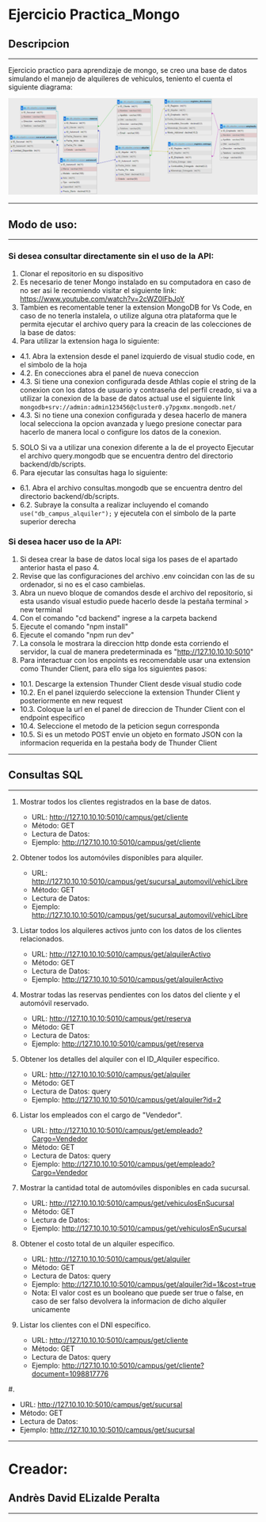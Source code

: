 # Ejercicio Practica_Mongo

## Descripcion

---

Ejercicio practico para aprendizaje de mongo, se creo una base de datos simulando el manejo de alquileres de vehiculos, teniento el cuenta el siguiente diagrama:

![Diagrama en el que se fundamento la base de datos](./diagramaGuia.png)

---

## Modo de uso:

---

### Si desea consultar directamente sin el uso de la API:

1. Clonar el repositorio en su dispositivo
2. Es necesario de tener Mongo instalado en su computadora en caso de no ser asi le recomiendo visitar el siguiente link: https://www.youtube.com/watch?v=2cWZ0lFbJoY
3. Tambien es recomentable tener la extension MongoDB for Vs Code, en caso de no tenerla instalela, o utilize alguna otra plataforma que le permita ejecutar el archivo query para la creacin de las colecciones de la base de datos:
4. Para utilizar la extension haga lo siguiente:

- 4.1. Abra la extension desde el panel izquierdo de visual studio code, en el simbolo de la hoja
- 4.2. En conecciones abra el panel de nueva coneccion
- 4.3. Si tiene una conexion configurada desde Athlas copie el string de la conexion con los datos de usuario y contraseña del perfil creado, si va a utilizar la conexion de la base de datos actual use el siguiente link `mongodb+srv://admin:admin123456@cluster0.y7pgxmx.mongodb.net/`
- 4.3. Si no tiene una conexion configurada y desea hacerlo de manera local selecciona la opcion avanzada y luego presione conectar para hacerlo de manera local o configure los datos de la conexion.

5. SOLO Si va a utilizar una conexion diferente a la de el proyecto Ejecutar el archivo query.mongodb que se encuentra dentro del directorio backend/db/scripts.
6. Para ejecutar las consultas haga lo siguiente:

- 6.1. Abra el archivo consultas.mongodb que se encuentra dentro del directorio backend/db/scripts.
- 6.2. Subraye la consulta a realizar incluyendo el comando `use("db_campus_alquiler");` y ejecutela con el simbolo de la parte superior derecha

### Si desea hacer uso de la API:

1. Si desea crear la base de datos local siga los pases de el apartado anterior hasta el paso 4.
2. Revise que las configuraciones del archivo .env coincidan con las de su ordenador, si no es el caso cambielas.
3. Abra un nuevo bloque de comandos desde el archivo del repositorio, si esta usando visual estudio puede hacerlo desde la pestaña terminal > new terminal
4. Con el comando "cd backend" ingrese a la carpeta backend
5. Ejecute el comando "npm install"
6. Ejecute el comando "npm run dev"
7. La consola le mostrara la direccion http donde esta corriendo el servidor, la cual de manera predeterminada es "http://127.10.10.10:5010"
8. Para interactuar con los enpoints es recomendable usar una extension como Thunder Client, para ello siga los siguientes pasos:

- 10.1. Descarge la extension Thunder Client desde visual studio code
- 10.2. En el panel izquierdo seleccione la extension Thunder Client y posteriormente en new request
- 10.3. Coloque la url en el panel de direccion de Thunder Client con el endpoint especifico
- 10.4. Seleccione el metodo de la peticion segun corresponda
- 10.5. Si es un metodo POST envie un objeto en formato JSON con la informacion requerida en la pestaña body de Thunder Client

---

## Consultas SQL

---

1. Mostrar todos los clientes registrados en la base de datos.

   - URL: http://127.10.10.10:5010/campus/get/cliente
   - Método: GET
   - Lectura de Datos:
   - Ejemplo: http://127.10.10.10:5010/campus/get/cliente

2. Obtener todos los automóviles disponibles para alquiler.

   - URL: http://127.10.10.10:5010/campus/get/sucursal_automovil/vehicLibre
   - Método: GET
   - Lectura de Datos:
   - Ejemplo: http://127.10.10.10:5010/campus/get/sucursal_automovil/vehicLibre

3. Listar todos los alquileres activos junto con los datos de los clientes relacionados.

   - URL: http://127.10.10.10:5010/campus/get/alquilerActivo
   - Método: GET
   - Lectura de Datos:
   - Ejemplo: http://127.10.10.10:5010/campus/get/alquilerActivo

4. Mostrar todas las reservas pendientes con los datos del cliente y el automóvil reservado.

   - URL: http://127.10.10.10:5010/campus/get/reserva
   - Método: GET
   - Lectura de Datos:
   - Ejemplo: http://127.10.10.10:5010/campus/get/reserva

5. Obtener los detalles del alquiler con el ID_Alquiler específico.

   - URL: http://127.10.10.10:5010/campus/get/alquiler
   - Método: GET
   - Lectura de Datos: query
   - Ejemplo: http://127.10.10.10:5010/campus/get/alquiler?id=2

6. Listar los empleados con el cargo de "Vendedor".

   - URL: http://127.10.10.10:5010/campus/get/empleado?Cargo=Vendedor
   - Método: GET
   - Lectura de Datos: query
   - Ejemplo: http://127.10.10.10:5010/campus/get/empleado?Cargo=Vendedor

7. Mostrar la cantidad total de automóviles disponibles en cada sucursal.

   - URL: http://127.10.10.10:5010/campus/get/vehiculosEnSucursal
   - Método: GET
   - Lectura de Datos: 
   - Ejemplo: http://127.10.10.10:5010/campus/get/vehiculosEnSucursal

8. Obtener el costo total de un alquiler específico.

   - URL: http://127.10.10.10:5010/campus/get/alquiler
   - Método: GET
   - Lectura de Datos: query
   - Ejemplo: http://127.10.10.10:5010/campus/get/alquiler?id=1&cost=true
   - Nota: El valor cost es un booleano que puede ser true o false, en caso de ser falso devolvera la informacion de dicho alquiler unicamente

9. Listar los clientes con el DNI específico.

   - URL: http://127.10.10.10:5010/campus/get/cliente
   - Método: GET
   - Lectura de Datos: query
   - Ejemplo: http://127.10.10.10:5010/campus/get/cliente?document=1098817776

#.

- URL: http://127.10.10.10:5010/campus/get/sucursal
- Método: GET
- Lectura de Datos:
- Ejemplo: http://127.10.10.10:5010/campus/get/sucursal

---

# Creador:

## Andrès David ELizalde Peralta

---
